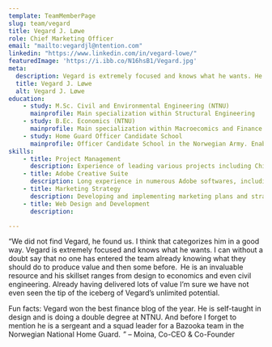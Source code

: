 ```yaml
---
template: TeamMemberPage
slug: team/vegard
title: Vegard J. Løwe
role: Chief Marketing Officer
email: "mailto:vegardjl@ntention.com"
linkedin: "https://www.linkedin.com/in/vegard-lowe/"
featuredImage: 'https://i.ibb.co/N16hsB1/Vegard.jpg'
meta:
  description: Vegard is extremely focused and knows what he wants. He is self-taught in design and is doing a double degree at NTNU. Already having …
  title: Vegard J. Løwe
  alt: Vegard J. Løwe
education:
    - study: M.Sc. Civil and Environmental Engineering (NTNU)
      mainprofile: Main specialization within Structural Engineering
    - study: B.Ec. Economics (NTNU)
      mainprofile: Main specialization within Macroecomics and Finance
    - study: Home Guard Officer Candidate School
      mainprofile: Officer Candidate School in the Norwegian Army. Enables the student to conceal the role of soldier, instructor and leader through a combination of theory and practice.
skills:
    - title: Project Management
      description: Experience of leading various projects including China Entry Challenge (CEC19).
    - title: Adobe Creative Suite
      description: Long experience in numerous Adobe softwares, including Photoshop, Lightroom, Illustrator, Premiere Pro, InDesign and XD.
    - title: Marketing Strategy
      description: Developing and implementing marketing plans and strategies in Ntention’s primary game plan.
    - title: Web Design and Development
      description:

---
```

<!BIO>
“We did not find Vegard, he found us. I think that categorizes him in a good way. Vegard is extremely focused and knows what he wants. I can without a doubt say that no one has entered the team already knowing what they should do to produce value and then some before.  He is an invaluable resource and his skillset ranges from design to economics and even civil engineering. Already having delivered lots of value I’m sure we have not even seen the tip of the iceberg of Vegard’s unlimited potential. 

Fun facts: Vegard won the best finance blog of the year. He is self-taught in design and is doing a double degree at NTNU. And before I forget to mention he is a sergeant and a squad leader for a Bazooka team in the Norwegian National Home Guard.  ” – Moina, Co-CEO & Co-Founder
